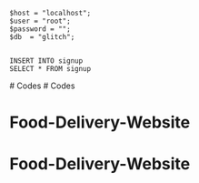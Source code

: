 

    $host = "localhost";
    $user = "root";
    $password = "";
    $db  = "glitch";


    INSERT INTO signup
    SELECT * FROM signup
#   C o d e s  
 # Codes
# Food-Delivery-Website
# Food-Delivery-Website
